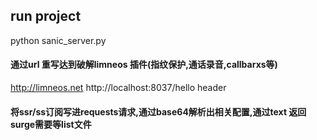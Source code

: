 ## run project
python sanic_server.py
#### 通过url 重写达到破解limneos 插件(指纹保护,通话录音,callbarxs等)
http://limneos.net http://localhost:8037/hello header 

#### 将ssr/ss订阅写进requests请求,通过base64解析出相关配置,通过text 返回surge需要等list文件
